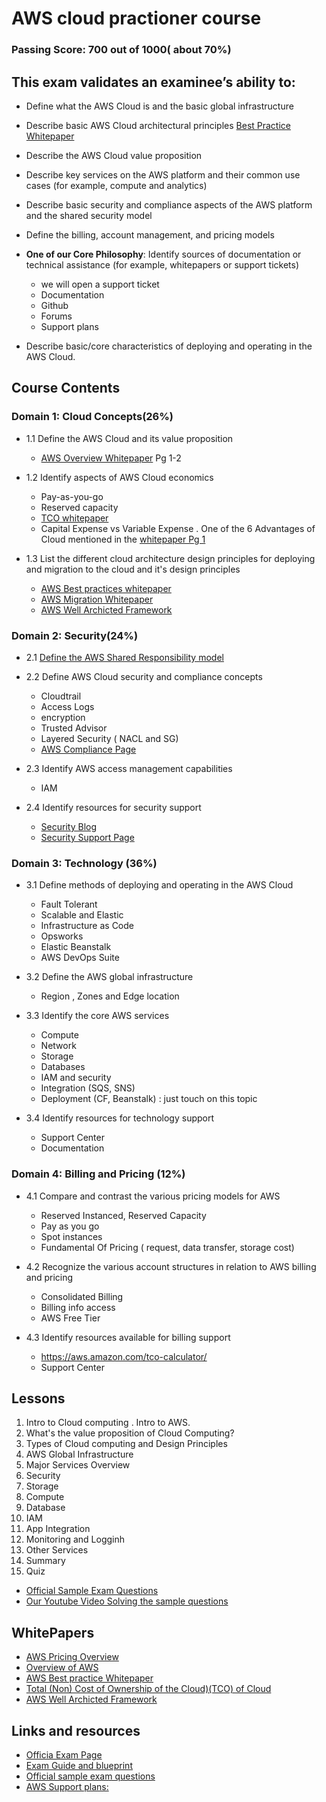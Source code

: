 # AWS cloud practioner course

### Passing Score: 700 out of 1000( about 70%)

## This exam validates an examinee’s ability to:
- Define what the AWS Cloud is and the basic global infrastructure
- Describe basic AWS Cloud architectural principles [Best Practice Whitepaper](https://d1.awsstatic.com/whitepapers/AWS_Cloud_Best_Practices.pdf)  
- Describe the AWS Cloud value proposition 
- Describe key services on the AWS platform and their common use cases (for example, compute and
analytics)
- Describe basic security and compliance aspects of the AWS platform and the shared security model
- Define the billing, account management, and pricing models
- **One of our Core Philosophy**: Identify sources of documentation or technical assistance (for example, whitepapers or support tickets)
  - we will open a support ticket
  - Documentation
  - Github
  - Forums 
  - Support plans
  
- Describe basic/core characteristics of deploying and operating in the AWS Cloud.

## Course Contents

### Domain 1: Cloud Concepts(26%)
- 1.1 Define the AWS Cloud and its value proposition 
  - [AWS Overview Whitepaper](https://d0.awsstatic.com/whitepapers/aws-overview.pdf) Pg 1-2 
  
- 1.2 Identify aspects of AWS Cloud economics 
  - Pay-as-you-go
  - Reserved capacity
  - [TCO whitepaper](https://d1.awsstatic.com/whitepapers/aws-tco-web-applications.pdf)
  - Capital Expense vs Variable Expense . One of the 6 Advantages of Cloud mentioned in the [whitepaper Pg 1](https://d0.awsstatic.com/whitepapers/aws-overview.pdf) 
  
- 1.3 List the different cloud architecture design principles for deploying and migration to the cloud and it's design principles

  - [AWS Best practices whitepaper](https://d0.awsstatic.com/whitepapers/AWS_Cloud_Best_Practices.pdf)
  - [AWS Migration Whitepaper](https://d1.awsstatic.com/whitepapers/Migration/aws-migration-whitepaper.pdf)
  - [AWS Well Archicted Framework](http://d0.awsstatic.com/whitepapers/architecture/AWS_Well-Architected_Framework.pdf) 
  

### Domain 2: Security(24%)
- 2.1 [Define the AWS Shared Responsibility model](shared-responsibility-model.MD)
- 2.2 Define AWS Cloud security and compliance concepts
    - Cloudtrail
    - Access Logs
    - encryption
    - Trusted Advisor
    - Layered Security ( NACL and SG)
    - [AWS Compliance Page](https://aws.amazon.com/compliance/)
- 2.3 Identify AWS access management capabilities
    - IAM
   
- 2.4 Identify resources for security support
     - [Security Blog](https://aws.amazon.com/blogs/security/)
     - [Security Support Page](https://aws.amazon.com/security/security-resources/)


### Domain 3: Technology (36%)
- 3.1 Define methods of deploying and operating in the AWS Cloud
     - Fault Tolerant
     - Scalable and Elastic
     - Infrastructure as Code 
     - Opsworks
     - Elastic Beanstalk
     - AWS DevOps Suite
   
   
- 3.2 Define the AWS global infrastructure
    - Region , Zones and Edge location
    
- 3.3 Identify the core AWS services
     - Compute 
     - Network
     - Storage
     - Databases
     - IAM and security
     - Integration (SQS, SNS)
     - Deployment (CF, Beanstalk) : just touch on this topic


- 3.4 Identify resources for technology support
     - Support Center
     - Documentation



### Domain 4: Billing and Pricing (12%)
- 4.1 Compare and contrast the various pricing models for AWS
  - Reserved Instanced, Reserved Capacity
  - Pay as you go
  - Spot instances
  - Fundamental Of Pricing ( request, data transfer, storage cost) 
  
  
- 4.2 Recognize the various account structures in relation to AWS billing and pricing
  - Consolidated Billing
  - Billing info access 
  - AWS Free Tier
  
- 4.3 Identify resources available for billing support

  - https://aws.amazon.com/tco-calculator/
  - Support Center
  




## Lessons 
1) Intro to Cloud computing . Intro to AWS. 
2) What's the value proposition of Cloud Computing?
3) Types of Cloud computing and Design Principles
4) AWS Global Infrastructure
5) Major Services Overview
6) Security
7) Storage
8) Compute
9) Database
10) IAM
11) App Integration
12) Monitoring and Logginh
13) Other Services
14) Summary
15) Quiz
   - [Official Sample Exam Questions](https://d1.awsstatic.com/training-and-certification/Docs%20-%20Cloud%20Practitioner/AWS%20Certified%20Cloud%20Practioner_Sample%20Questions_v1.1_FINAL.PDF)
  - [Our Youtube Video Solving the sample questions](https://www.youtube.com/analytics?o=U#dt=nt,fe=17928,fr=lw-001,fs=17901;fc=0,fcr=0,fi=v-JGQUuOdyoZY,r=summary,rps=93)







## WhitePapers
- [AWS Pricing Overview](https://d1.awsstatic.com/whitepapers/aws_pricing_overview.pdf)
- [Overview of AWS](https://d0.awsstatic.com/whitepapers/aws-overview.pdf)
- [AWS Best practice Whitepaper](https://d0.awsstatic.com/whitepapers/AWS_Cloud_Best_Practices.pdf)
- [Total (Non) Cost of Ownership of the Cloud)(TCO) of Cloud](https://d1.awsstatic.com/whitepapers/aws-tco-web-applications.pdf)
- [AWS Well Archicted Framework](http://d0.awsstatic.com/whitepapers/architecture/AWS_Well-Architected_Framework.pdf)




## Links and resources
- [Officia Exam Page](https://aws.amazon.com/certification/certified-cloud-practitioner/)
- [Exam Guide and blueprint](https://d1.awsstatic.com/training-and-certification/Docs%20-%20Cloud%20Practitioner/AWS%20Certified%20Cloud%20Practitioner_Exam_Guide_v1.4_FINAL.PDF)
- [Official sample exam questions](https://d1.awsstatic.com/training-and-certification/Docs%20-%20Cloud%20Practitioner/AWS%20Certified%20Cloud%20Practioner_Sample%20Questions_v1.1_FINAL.PDF)
- [AWS Support plans:](https://aws.amazon.com/premiumsupport/compare-plans/)


